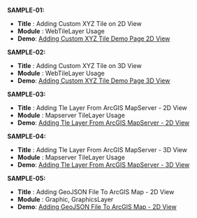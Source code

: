 **SAMPLE-01:**

 - **Title** : Adding Custom XYZ Tile on 2D View
 - **Module** : WebTileLayer Usage
 - **Demo**: [Adding Custom XYZ Tile Demo Page 2D View](https://github.com/gislayer/arcgis-javascript-sample-code)

 **SAMPLE-02:**

 - **Title** : Adding Custom XYZ Tile on 3D View
 - **Module** : WebTileLayer Usage
 - **Demo**: [Adding Custom XYZ Tile Demo Page 3D View](https://github.com/gislayer/arcgis-javascript-sample-code)

 **SAMPLE-03:**

 - **Title** : Adding Tle Layer From ArcGIS MapServer - 2D View
 - **Module** : Mapserver TileLayer Usage
 - **Demo**: [Adding Tle Layer From ArcGIS MapServer - 2D View](https://github.com/gislayer/arcgis-javascript-sample-code)

 **SAMPLE-04:**

 - **Title** : Adding Tle Layer From ArcGIS MapServer - 3D View
 - **Module** : Mapserver TileLayer Usage
 - **Demo**: [Adding Tle Layer From ArcGIS MapServer - 3D View](https://github.com/gislayer/arcgis-javascript-sample-code)

  **SAMPLE-05:**

 - **Title** : Adding GeoJSON File To ArcGIS Map - 2D View
 - **Module** : Graphic, GraphicsLayer
 - **Demo**: [Adding GeoJSON File To ArcGIS Map - 2D View](https://github.com/gislayer/arcgis-javascript-sample-code)